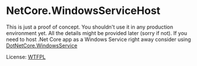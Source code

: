 # NetCore.WindowsServiceHost

This is just a proof of concept.
You shouldn't use it in any production environment yet.
All the details might be provided later (sorry if not).
If you need to host .Net Core app as a Windows Service right away consider using [DotNetCore.WindowsService](https://github.com/PeterKottas/DotNetCore.WindowsService")

License: [WTFPL](http://www.wtfpl.net/txt/copying/ "WTFPL")
